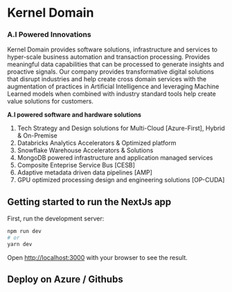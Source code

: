 # Kernel Domain 
### A.I Powered Innovations
Kernel Domain provides software solutions, infrastructure and services to hyper-scale business automation and transaction processing. Provides meaningful data capabilities that can be processed to generate insights and proactive signals. Our company provides transformative digital solutions that disrupt industries and help create cross domain services with the augmentation of practices in Artificial Intelligence and leveraging Machine Learned models when combined with industry standard tools help create value solutions for customers.

__A.I powered software and hardware solutions__

1. Tech Strategy and Design solutions for Multi-Cloud [Azure-First], Hybrid & On-Premise 
2. Databricks Analytics Accelerators & Optimized platform
3. Snowflake Warehouse Accelerators & Solutions
4. MongoDB powered infrastructure and application managed services
5. Composite Enteprise Service Bus [CESB]
6. Adaptive metadata driven data pipelines [AMP]
7. GPU optimized processing design and engineering solutions [OP-CUDA]

## Getting started to run the NextJs app 

First, run the development server:
```bash
npm run dev
# or
yarn dev
```
Open [http://localhost:3000](http://localhost:3000) with your browser to see the result.

## Deploy on Azure / Githubs

